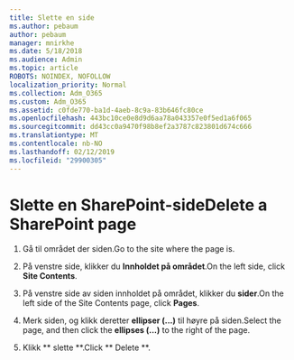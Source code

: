 ```yaml
---
title: Slette en side
ms.author: pebaum
author: pebaum
manager: mnirkhe
ms.date: 5/18/2018
ms.audience: Admin
ms.topic: article
ROBOTS: NOINDEX, NOFOLLOW
localization_priority: Normal
ms.collection: Adm_O365
ms.custom: Adm_O365
ms.assetid: c0fde770-ba1d-4aeb-8c9a-83b646fc80ce
ms.openlocfilehash: 443bc10ce0e8d9d6aa78a043357e0f5ed1a6f065
ms.sourcegitcommit: dd43cc0a9470f98b8ef2a3787c823801d674c666
ms.translationtype: MT
ms.contentlocale: nb-NO
ms.lasthandoff: 02/12/2019
ms.locfileid: "29900305"
---
```

# <a name="delete-a-sharepoint-page"></a><span data-ttu-id="09f97-102">Slette en SharePoint-side</span><span class="sxs-lookup"><span data-stu-id="09f97-102">Delete a SharePoint page</span></span>

1. <span data-ttu-id="09f97-103">Gå til området der siden.</span><span class="sxs-lookup"><span data-stu-id="09f97-103">Go to the site where the page is.</span></span>
    
2. <span data-ttu-id="09f97-104">På venstre side, klikker du **Innholdet på området**.</span><span class="sxs-lookup"><span data-stu-id="09f97-104">On the left side, click **Site Contents**.</span></span> 
    
3. <span data-ttu-id="09f97-105">På venstre side av siden innholdet på området, klikker du **sider**.</span><span class="sxs-lookup"><span data-stu-id="09f97-105">On the left side of the Site Contents page, click **Pages**.</span></span> 
    
4. <span data-ttu-id="09f97-106">Merk siden, og klikk deretter **ellipser (...)** til høyre på siden.</span><span class="sxs-lookup"><span data-stu-id="09f97-106">Select the page, and then click the **ellipses (...)** to the right of the page.</span></span> 
    
5. <span data-ttu-id="09f97-107">Klikk \*\* slette \*\*.</span><span class="sxs-lookup"><span data-stu-id="09f97-107">Click \*\* Delete \*\*.</span></span> 
    

